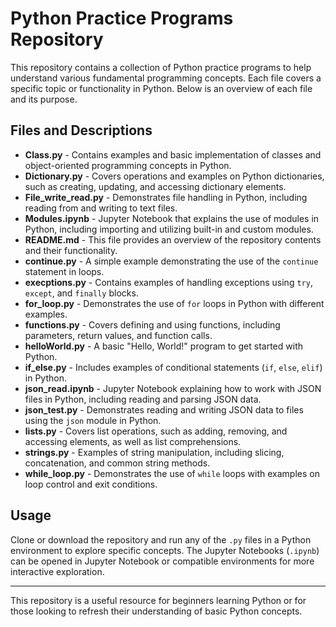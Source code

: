 # Python Practice Programs Repository

This repository contains a collection of Python practice programs to help understand various fundamental programming concepts. Each file covers a specific topic or functionality in Python. Below is an overview of each file and its purpose.

## Files and Descriptions

- **Class.py** - Contains examples and basic implementation of classes and object-oriented programming concepts in Python.
- **Dictionary.py** - Covers operations and examples on Python dictionaries, such as creating, updating, and accessing dictionary elements.
- **File_write_read.py** - Demonstrates file handling in Python, including reading from and writing to text files.
- **Modules.ipynb** - Jupyter Notebook that explains the use of modules in Python, including importing and utilizing built-in and custom modules.
- **README.md** - This file provides an overview of the repository contents and their functionality.
- **continue.py** - A simple example demonstrating the use of the `continue` statement in loops.
- **execptions.py** - Contains examples of handling exceptions using `try`, `except`, and `finally` blocks.
- **for_loop.py** - Demonstrates the use of `for` loops in Python with different examples.
- **functions.py** - Covers defining and using functions, including parameters, return values, and function calls.
- **helloWorld.py** - A basic "Hello, World!" program to get started with Python.
- **if_else.py** - Includes examples of conditional statements (`if`, `else`, `elif`) in Python.
- **json_read.ipynb** - Jupyter Notebook explaining how to work with JSON files in Python, including reading and parsing JSON data.
- **json_test.py** - Demonstrates reading and writing JSON data to files using the `json` module in Python.
- **lists.py** - Covers list operations, such as adding, removing, and accessing elements, as well as list comprehensions.
- **strings.py** - Examples of string manipulation, including slicing, concatenation, and common string methods.
- **while_loop.py** - Demonstrates the use of `while` loops with examples on loop control and exit conditions.

## Usage

Clone or download the repository and run any of the `.py` files in a Python environment to explore specific concepts. The Jupyter Notebooks (`.ipynb`) can be opened in Jupyter Notebook or compatible environments for more interactive exploration.

---

This repository is a useful resource for beginners learning Python or for those looking to refresh their understanding of basic Python concepts.
